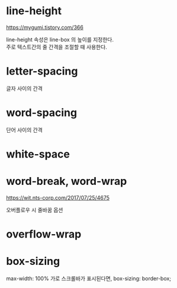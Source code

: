 # line-height

https://mygumi.tistory.com/366

line-height 속성은 line-box 의 높이를 지정한다.  
주로 텍스트간의 줄 간격을 조절할 때 사용한다.

# letter-spacing

글자 사이의 간격

# word-spacing

단어 사이의 간격

# white-space

# word-break, word-wrap

https://wit.nts-corp.com/2017/07/25/4675

오버플로우 시 줄바꿈 옵션

# overflow-wrap

# box-sizing

max-width: 100%
가로 스크롤바가 표시된다면,
box-sizing: border-box;
